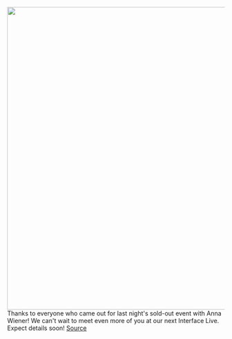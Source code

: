 <img src='https://cdn.vox-cdn.com/thumbor/MOeMFJD9V98AJKOAJ1vn5CKEuRw=/0x0:1920x1080/1200x800/filters:focal(807x387:1113x693)/cdn.vox-cdn.com/uploads/chorus_image/image/66260576/1167464772.jpg.0.jpg' width='700px' /><br/>
Thanks to everyone who came out for last night's sold-out event with Anna Wiener! We can't wait to meet even more of you at our next Interface Live. Expect details soon!
<a href='https://www.theverge.com/interface/2020/2/6/21124934/misinformation-policies-youtube-twitter-deepfakes-synthetic-media'> Source <a/>